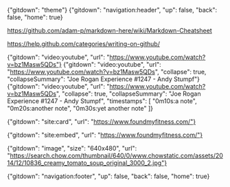 {"gitdown": "theme"}
{"gitdown": "navigation:header", "up": false, "back": false, "home": true}

https://github.com/adam-p/markdown-here/wiki/Markdown-Cheatsheet

https://help.github.com/categories/writing-on-github/

{"gitdown": "video:youtube", "url": "https://www.youtube.com/watch?v=bz1Masw5QDs"}
{"gitdown": "video:youtube", "url": "https://www.youtube.com/watch?v=bz1Masw5QDs", "collapse": true, "collapseSummary": "Joe Rogan Experience #1247 - Andy Stumpf"}
{"gitdown": "video:youtube", "url": "https://www.youtube.com/watch?v=bz1Masw5QDs", "collapse": true, "collapseSummary": "Joe Rogan Experience #1247 - Andy Stumpf", "timestamps": [
	"0m10s:a note",
	"0m20s:another note",
	"0m30s:yet another note"
]}

{"gitdown": "site:card", "url": "https://www.foundmyfitness.com/"}

{"gitdown": "site:embed", "url": "https://www.foundmyfitness.com/"}

{"gitdown": "image", "size": "640x480", "url": "https://search.chow.com/thumbnail/640/0/www.chowstatic.com/assets/2014/12/10836_creamy_tomato_soup_original_3000_2.jpg"}

{"gitdown": "navigation:footer", "up": false, "back": false, "home": true}
